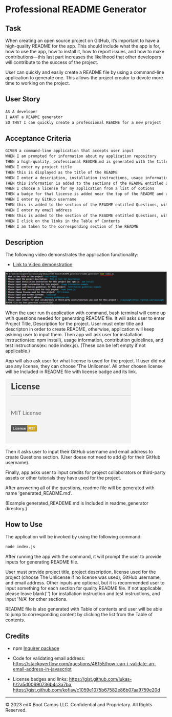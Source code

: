 # Professional README Generator

## Task
When creating an open source project on GitHub, it’s important to have a high-quality README for the app. This should include what the app is for, how to use the app, how to install it, how to report issues, and how to make contributions&mdash;this last part increases the likelihood that other developers will contribute to the success of the project. 

User can quickly and easily create a README file by using a command-line application to generate one. This allows the project creator to devote more time to working on the project.


## User Story

```md
AS A developer
I WANT a README generator
SO THAT I can quickly create a professional README for a new project
```

## Acceptance Criteria

```md
GIVEN a command-line application that accepts user input
WHEN I am prompted for information about my application repository
THEN a high-quality, professional README.md is generated with the title of my project and sections entitled Description, Table of Contents, Installation, Usage, License, Contributing, Tests, and Questions
WHEN I enter my project title
THEN this is displayed as the title of the README
WHEN I enter a description, installation instructions, usage information, contribution guidelines, and test instructions
THEN this information is added to the sections of the README entitled Description, Installation, Usage, Contributing, and Tests
WHEN I choose a license for my application from a list of options
THEN a badge for that license is added near the top of the README and a notice is added to the section of the README entitled License that explains which license the application is covered under
WHEN I enter my GitHub username
THEN this is added to the section of the README entitled Questions, with a link to my GitHub profile
WHEN I enter my email address
THEN this is added to the section of the README entitled Questions, with instructions on how to reach me with additional questions
WHEN I click on the links in the Table of Contents
THEN I am taken to the corresponding section of the README
```

## Description 
The following video demonstrates the application functionality: 

* [Link to Video demonstration](https://drive.google.com/file/d/1NZqPElyt8qKsPsS-AdmoZbTsZBpRzh2X/view)


![Example run of node index.js](./readme_generator/img/example.png)

When the user run th application with command, bash terminal will come up wtih questions needed for generating README file. It will asks user to enter Project Title, Description for the project. User must enter title and descripton in order to create README, otherwise, application will keep askinng user to input them. Then app will ask user for installation instruction(ex: npm install), usage information, contribution guidelines, and test instructions(ex: node index.js). (These can be left empty if not applicable.)

App will also ask user for what license is used for the project. If user did not use any license, they can choose 'The Unlicense'. All other chosen license will be lncluded in README file with license badge and its link.

![License Badge](./readme_generator/img/license_badge.png)

Then it asks user to input their GitHub username and email address to create Questions section. (User doese not need to add @ for their GitHub username).

Finally, app asks user to input credits for project collaborators or third-party assets or other tutorials they have used for the project. 

After answering all of the questions, readme file will be generated with name 'generated_README.md'.


(Example generated_READEME.md is lncluded in readme_generator directory.)


## How to Use
The application will be invoked by using the following command:

```bash
node index.js
```

After running the app with the command, it will prompt the user to provide inputs for generating README file. 

User must provide project title, project description, license used for the project (choose The Unlicense if no license was used), GitHub username, and email address. Other inputs are optional, but it is recommended user to input something for each section for quality README file. If not applicable, please leave blank('') for installation instruction and test instructions, and input 'N/A' for other sections.

README file is also generated with Table of contents and user will be able to jump to corresponding content by clicking the list from the Table of contents.

## Credits

 * npm [Inquirer package](https://www.npmjs.com/package/inquirer/v/8.2.4) 

 * Code for validating email address: https://stackoverflow.com/questions/46155/how-can-i-validate-an-email-address-in-javascript

 * License badges and links: https://gist.github.com/lukas-h/2a5d00690736b4c3a7ba, https://gist.github.com/kofiav/c1059e1075b67582e86b07aa9759e20d

---

© 2023 edX Boot Camps LLC. Confidential and Proprietary. All Rights Reserved.
